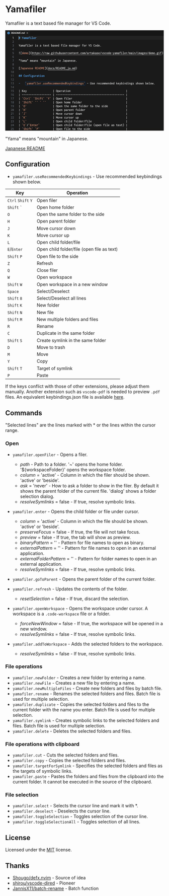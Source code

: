 # Yamafiler

Yamafiler is a text based file manager for VS Code.

![demo](https://raw.githubusercontent.com/artakase/vscode-yamafiler/main/images/demo.gif)

"Yama" means "mountain" in Japanese.

[Japanese README](docs/README_ja.md)

## Configuration

-   `yamafiler.useRecommendedKeybindings` - Use recommended keybindings shown below.

| Key                | Operation                                  |
| ------------------ | ------------------------------------------ |
| `Ctrl` `Shift` `Y` | Open filer                                 |
| `Shift` `` ` ``    | Open home folder                           |
| `O`                | Open the same folder to the side           |
| `H`                | Open parent folder                         |
| `J`                | Move cursor down                           |
| `K`                | Move cursor up                             |
| `L`                | Open child folder/file                     |
| `E`/`Enter`        | Open child folder/file (open file as text) |
| `Shift` `P`        | Open file to the side                      |
| `Z`                | Refresh                                    |
| `Q`                | Close filer                                |
| `W`                | Open workspace                             |
| `Shift` `W`        | Open workspace in a new window             |
| `Space`            | Select/Deselect                            |
| `Shift` `8`        | Select/Deselect all lines                  |
| `Shift` `K`        | New folder                                 |
| `Shift` `N`        | New file                                   |
| `Shift` `M`        | New multiple folders and files             |
| `R`                | Rename                                     |
| `C`                | Duplicate in the same folder               |
| `Shift` `S`        | Create symlink in the same folder          |
| `D`                | Move to trash                              |
| `M`                | Move                                       |
| `Y`                | Copy                                       |
| `Shift` `T`        | Target of symlink                          |
| `P`                | Paste                                      |

If the keys conflict with those of other extensions, please adjust them manually.
Another extension such as `vscode-pdf` is needed to preview `.pdf` files.
An equivalent keybindings.json file is available [here](docs/keybindings.json).

## Commands

"Selected lines" are the lines marked with \* or the lines within the cursor range.

### Open

-   `yamafiler.openFiler` - Opens a filer.

    -   _path_ - Path to a folder. '~' opens the home folder. '${workspaceFolder}' opens the workspace folder.
    -   _column_ = 'active' - Column in which the filer should be shown. 'active' or 'beside'.
    -   _ask_ = 'never' - How to ask a folder to show in the filer. By default it shows the parent folder of the current file. 'dialog' shows a folder selection dialog.
    -   _resolveSymlinks_ = false - If true, resolve symbolic links.

-   `yamafiler.enter` - Opens the child folder or file under cursor.

    -   _column_ = 'active' - Column in which the file should be shown. 'active' or 'beside'.
    -   _preserveFocus_ = false - If true, the file will not take focus.
    -   _preview_ = false - If true, the tab will show as preview.
    -   _binaryPattern_ = '' - Pattern for file names to open as binary.
    -   _externalPattern_ = '' - Pattern for file names to open in an external application.
    -   _externalFolderPattern_ = '' - Pattern for folder names to open in an external application.
    -   _resolveSymlinks_ = false - If true, resolve symbolic links.

-   `yamafiler.goToParent` - Opens the parent folder of the current folder.
-   `yamafiler.refresh` - Updates the contents of the folder.
    -   _resetSelection_ = false - If true, discard the selection.
-   `yamafiler.openWorkspace` - Opens the workspace under cursor. A workspace is a `.code-workspace` file or a folder.
    -   _forceNewWindow_ = false - If true, the workspace will be opened in a new window.
    -   _resolveSymlinks_ = false - If true, resolve symbolic links.
-   `yamafiler.addToWorkspace` - Adds the selected folders to the workspace.
    -   _resolveSymlinks_ = false - If true, resolve symbolic links.

### File operations

-   `yamafiler.newFolder` - Creates a new folder by entering a name.
-   `yamafiler.newFile` - Creates a new file by entering a name.
-   `yamafiler.newMultipleFiles` - Create new folders and files by batch file.
-   `yamafiler.rename` - Renames the selected folders and files. Batch file is used for multiple selection.
-   `yamafiler.duplicate` - Copies the selected folders and files to the current folder with the name you enter. Batch file is used for multiple selection.
-   `yamafiler.symlink` - Creates symbolic links to the selected folders and files. Batch file is used for multiple selection.
-   `yamafiler.delete` - Deletes the selected folders and files.

### File operations with clipboard

-   `yamafiler.cut` - Cuts the selected folders and files.
-   `yamafiler.copy` - Copies the selected folders and files.
-   `yamafiler.targetForSymlink` - Specifies the selected folders and files as the targets of symbolic links.
-   `yamafiler.paste` - Pastes the folders and files from the clipboard into the current folder. It cannot be executed in the source of the clipboard.

### File selection

-   `yamafiler.select` - Selects the cursor line and mark it with \*.
-   `yamafiler.deselect` - Deselects the cursor line.
-   `yamafiler.toggleSelection` - Toggles selection of the cursor line.
-   `yamafiler.toggleSelectionAll` - Toggles selection of all lines.

## License

Licensed under the [MIT](LICENSE) license.

## Thanks

-   [Shougo/defx.nvim](https://github.com/Shougo/defx.nvim) - Source of idea
-   [shirou/vscode-dired](https://github.com/shirou/vscode-dired) - Pioneer
-   [JannisX11/batch-rename](https://github.com/JannisX11/batch-rename) - Batch function
